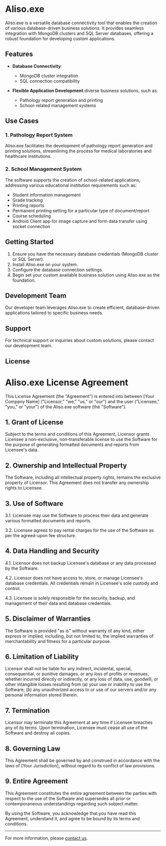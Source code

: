 # Aliso.exe

Aliso.exe is a versatile database connectivity tool that enables the creation of various database-driven business solutions. It provides seamless integration with MongoDB clusters and SQL Server databases, offering a robust foundation for developing custom applications.

## Features

- **Database Connectivity**: 
  - MongoDB cluster integration
  - SQL connection compatibility

- **Flexible Application Development**:diverse business solutions, such as:
  - Pathology report generation and printing
  - School-related management systems

## Use Cases

### 1. Pathology Report System

Aliso.exe facilitates the development of pathology report generation and printing solutions, streamlining the process for medical laboratories and healthcare institutions.

### 2. School Management System

The software supports the creation of school-related applications, addressing various educational institution requirements such as:
- Student information management
- Grade tracking
- Printing reports
- Permanent printing setting for a particular type of document/report
- Course scheduling
- Android Client app for image capture and form data transfer using socket connection

## Getting Started

1. Ensure you have the necessary database credentials (MongoDB cluster or SQL Server).
2. Install Aliso.exe on your system.
3. Configure the database connection settings.
4. Begin set your custom available business solution using Aliso.exe as the foundation.

## Development Team

Our developer team leverages Aliso.exe to create efficient, database-driven applications tailored to specific business needs.

## Support

For technical support or inquiries about custom solutions, please contact our development team.

## License

# Aliso.exe License Agreement

This License Agreement (the "Agreement") is entered into between [Your Company Name] ("Licensor," "we," "us," or "our") and the user ("Licensee," "you," or "your") of the Aliso.exe software (the "Software").

## 1. Grant of License

Subject to the terms and conditions of this Agreement, Licensor grants Licensee a non-exclusive, non-transferable license to use the Software for the purpose of generating formatted documents and reports from Licensee's data.

## 2. Ownership and Intellectual Property

The Software, including all intellectual property rights, remains the exclusive property of Licensor. This Agreement does not transfer any ownership rights to Licensee.

## 3. Use of Software

3.1. Licensee may use the Software to process their data and generate various formatted documents and reports.

3.2. Licensee agrees to pay rental charges for the use of the Software as per the agreed-upon fee structure.

## 4. Data Handling and Security

4.1. Licensor does not backup Licensee's database or any data processed by the Software.

4.2. Licensor does not have access to, store, or manage Licensee's database credentials. All credentials remain in Licensee's sole custody and control.

4.3. Licensee is solely responsible for the security, backup, and management of their data and database credentials.

## 5. Disclaimer of Warranties

The Software is provided "as is" without warranty of any kind, either express or implied, including, but not limited to, the implied warranties of merchantability and fitness for a particular purpose.

## 6. Limitation of Liability

Licensor shall not be liable for any indirect, incidental, special, consequential, or punitive damages, or any loss of profits or revenues, whether incurred directly or indirectly, or any loss of data, use, goodwill, or other intangible losses resulting from (a) your use or inability to use the Software; (b) any unauthorized access to or use of our servers and/or any personal information stored therein.

## 7. Termination

Licensor may terminate this Agreement at any time if Licensee breaches any of its terms. Upon termination, Licensee must cease all use of the Software and destroy all copies.

## 8. Governing Law

This Agreement shall be governed by and construed in accordance with the laws of [Your Jurisdiction], without regard to its conflict of law provisions.

## 9. Entire Agreement

This Agreement constitutes the entire agreement between the parties with respect to the use of the Software and supersedes all prior or contemporaneous understandings regarding such subject matter.

By using the Software, you acknowledge that you have read this Agreement, understand it, and agree to be bound by its terms and conditions.



---

For more information, please [contact us](mailto:arifaliarifnadwi@gmail.com).

